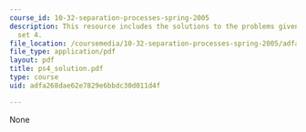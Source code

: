 ```yaml
---
course_id: 10-32-separation-processes-spring-2005
description: This resource includes the solutions to the problems given in problem
  set 4.
file_location: /coursemedia/10-32-separation-processes-spring-2005/adfa268dae62e7829e6bbdc30d011d4f_ps4_solution.pdf
file_type: application/pdf
layout: pdf
title: ps4_solution.pdf
type: course
uid: adfa268dae62e7829e6bbdc30d011d4f

---
```

None